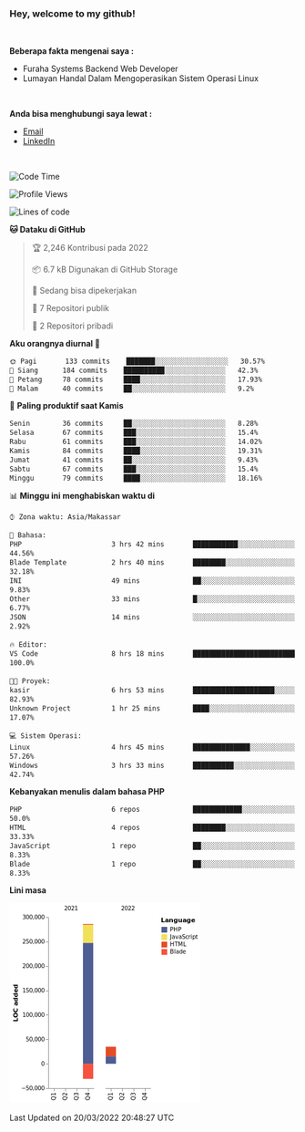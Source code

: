 <h3>Hey, welcome to my github!</h3>

<br>

<p><strong>Beberapa fakta mengenai saya :</strong></p>

<ul>
  <li>Furaha Systems Backend Web Developer</li>
  <li>Lumayan Handal Dalam Mengoperasikan Sistem Operasi Linux</li>
</ul>

<br>

<p><strong>Anda bisa menghubungi saya lewat :</strong></p>

<ul>
  <li><a href="mailto:renaldiapriyanto419@gmail.com">Email</a></li>
  <li><a href="https://www.linkedin.com/in/renaldi-kadang-314314206/">LinkedIn</a></li>
</ul>

<br>

<!--START_SECTION:waka-->
![Code Time](http://img.shields.io/badge/Code%20Time-44%20hrs%2025%20mins-blue)

![Profile Views](http://img.shields.io/badge/Profil%20dilihat-8-blue)

![Lines of code](https://img.shields.io/badge/Sejak%20Hello%20World%20aku%20telah%20menulis-290%20Thousand%20baris%20kode-blue)

**🐱 Dataku di GitHub** 

> 🏆 2,246 Kontribusi pada 2022
 > 
> 📦 6.7 kB Digunakan di GitHub Storage 
 > 
> 💼 Sedang bisa dipekerjakan
 > 
> 📜 7 Repositori publik 
 > 
> 🔑 2 Repositori pribadi  
 > 
**Aku orangnya diurnal 🐤** 

```text
🌞 Pagi       133 commits    ███████░░░░░░░░░░░░░░░░░░   30.57% 
🌆 Siang      184 commits    ██████████░░░░░░░░░░░░░░░   42.3% 
🌃 Petang     78 commits     ████░░░░░░░░░░░░░░░░░░░░░   17.93% 
🌙 Malam      40 commits     ██░░░░░░░░░░░░░░░░░░░░░░░   9.2%

```
📅 **Paling produktif saat Kamis** 

```text
Senin        36 commits     ██░░░░░░░░░░░░░░░░░░░░░░░   8.28% 
Selasa       67 commits     ███░░░░░░░░░░░░░░░░░░░░░░   15.4% 
Rabu         61 commits     ███░░░░░░░░░░░░░░░░░░░░░░   14.02% 
Kamis        84 commits     ████░░░░░░░░░░░░░░░░░░░░░   19.31% 
Jumat        41 commits     ██░░░░░░░░░░░░░░░░░░░░░░░   9.43% 
Sabtu        67 commits     ███░░░░░░░░░░░░░░░░░░░░░░   15.4% 
Minggu       79 commits     ████░░░░░░░░░░░░░░░░░░░░░   18.16%

```


📊 **Minggu ini menghabiskan waktu di** 

```text
⌚︎ Zona waktu: Asia/Makassar

💬 Bahasa: 
PHP                      3 hrs 42 mins       ███████████░░░░░░░░░░░░░░   44.56% 
Blade Template           2 hrs 40 mins       ████████░░░░░░░░░░░░░░░░░   32.18% 
INI                      49 mins             ██░░░░░░░░░░░░░░░░░░░░░░░   9.83% 
Other                    33 mins             █░░░░░░░░░░░░░░░░░░░░░░░░   6.77% 
JSON                     14 mins             ░░░░░░░░░░░░░░░░░░░░░░░░░   2.92%

🔥 Editor: 
VS Code                  8 hrs 18 mins       █████████████████████████   100.0%

🐱‍💻 Proyek: 
kasir                    6 hrs 53 mins       ████████████████████░░░░░   82.93% 
Unknown Project          1 hr 25 mins        ████░░░░░░░░░░░░░░░░░░░░░   17.07%

💻 Sistem Operasi: 
Linux                    4 hrs 45 mins       ██████████████░░░░░░░░░░░   57.26% 
Windows                  3 hrs 33 mins       ██████████░░░░░░░░░░░░░░░   42.74%

```

**Kebanyakan menulis dalam bahasa PHP** 

```text
PHP                      6 repos             ████████████░░░░░░░░░░░░░   50.0% 
HTML                     4 repos             ████████░░░░░░░░░░░░░░░░░   33.33% 
JavaScript               1 repo              ██░░░░░░░░░░░░░░░░░░░░░░░   8.33% 
Blade                    1 repo              ██░░░░░░░░░░░░░░░░░░░░░░░   8.33%

```


**Lini masa**

![Chart not found](https://raw.githubusercontent.com/Sylent-Sys/Sylent-Sys/main/charts/bar_graph.png) 


 Last Updated on 20/03/2022 20:48:27 UTC
<!--END_SECTION:waka-->
